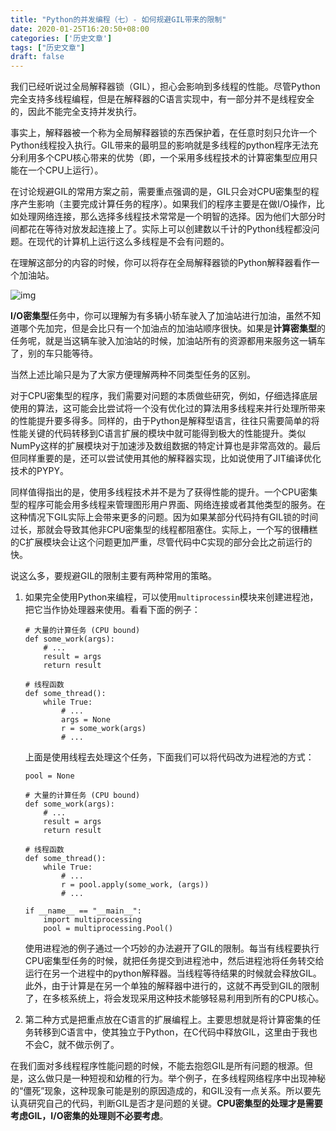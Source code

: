 ```yaml
---
title: "Python的并发编程（七）- 如何规避GIL带来的限制"
date: 2020-01-25T16:20:50+08:00
categories: ['历史文章']
tags: ["历史文章"]
draft: false
---
```


我们已经听说过全局解释器锁（GIL），担心会影响到多线程的性能。尽管Python完全支持多线程编程，但是在解释器的C语言实现中，有一部分并不是线程安全的，因此不能完全支持并发执行。

事实上，解释器被一个称为全局解释器锁的东西保护着，在任意时刻只允许一个Python线程投入执行。GIL带来的最明显的影响就是多线程的python程序无法充分利用多个CPU核心带来的优势（即，一个采用多线程技术的计算密集型应用只能在一个CPU上运行）。

在讨论规避GIL的常用方案之前，需要重点强调的是，GIL只会对CPU密集型的程序产生影响（主要完成计算任务的程序）。如果我们的程序主要是在做I/O操作，比如处理网络连接，那么选择多线程技术常常是一个明智的选择。因为他们大部分时间都花在等待对放发起连接上了。实际上可以创建数以千计的Python线程都没问题。在现代的计算机上运行这么多线程是不会有问题的。

在理解这部分的内容的时候，你可以将存在全局解释器锁的Python解释器看作一个加油站。

![img](https://i.loli.net/2019/05/14/5cda794e88ce223620.png)



**I/O密集型**任务中，你可以理解为有多辆小轿车驶入了加油站进行加油，虽然不知道哪个先加完，但是会比只有一个加油点的加油站顺序很快。如果是**计算密集型**的任务呢，就是当这辆车驶入加油站的时候，加油站所有的资源都用来服务这一辆车了，别的车只能等待。

当然上述比喻只是为了大家方便理解两种不同类型任务的区别。

对于CPU密集型的程序，我们需要对问题的本质做些研究，例如，仔细选择底层使用的算法，这可能会比尝试将一个没有优化过的算法用多线程来并行处理所带来的性能提升要多得多。同样的，由于Python是解释型语言，往往只需要简单的将性能关键的代码转移到C语言扩展的模块中就可能得到极大的性能提升。类似NumPy这样的扩展模块对于加速涉及数组数据的特定计算也是非常高效的。最后但同样重要的是，还可以尝试使用其他的解释器实现，比如说使用了JIT编译优化技术的PYPY。

同样值得指出的是，使用多线程技术并不是为了获得性能的提升。一个CPU密集型的程序可能会用多线程来管理图形用户界面、网络连接或者其他类型的服务。在这种情况下GIL实际上会带来更多的问题。因为如果某部分代码持有GIL锁的时间过长，那就会导致其他非CPU密集型的线程都阻塞住。实际上，一个写的很糟糕的C扩展模块会让这个问题更加严重，尽管代码中C实现的部分会比之前运行的快。

说这么多，要规避GIL的限制主要有两种常用的策略。

1. 如果完全使用Python来编程，可以使用`multiprocessin`模块来创建进程池，把它当作协处理器来使用。看看下面的例子：

   ```
   # 大量的计算任务 (CPU bound)
   def some_work(args):
       # ...
       result = args
       return result
   
   # 线程函数
   def some_thread():
       while True:
           # ...
           args = None
           r = some_work(args)
           # ...
   ```

   上面是使用线程去处理这个任务，下面我们可以将代码改为进程池的方式：

   ```
   pool = None
   
   # 大量的计算任务 (CPU bound)
   def some_work(args):
       # ...
       result = args
       return result
   
   # 线程函数
   def some_thread():
       while True:
           # ...
           r = pool.apply(some_work, (args))
           # ...
   
   if __name__ == "__main__":
       import multiprocessing
       pool = multiprocessing.Pool()
   ```

   使用进程池的例子通过一个巧妙的办法避开了GIL的限制。每当有线程要执行CPU密集型任务的时候，就把任务提交到进程池中，然后进程池将任务转交给运行在另一个进程中的python解释器。当线程等待结果的时候就会释放GIL。此外，由于计算是在另一个单独的解释器中进行的，这就不再受到GIL的限制了，在多核系统上，将会发现采用这种技术能够轻易利用到所有的CPU核心。

2. 第二种方式是把重点放在C语言的扩展编程上。主要思想就是将计算密集的任务转移到C语言中，使其独立于Python，在C代码中释放GIL，这里由于我也不会C，就不做示例了。

在我们面对多线程程序性能问题的时候，不能去抱怨GIL是所有问题的根源。但是，这么做只是一种短视和幼稚的行为。举个例子，在多线程网络程序中出现神秘的“僵死”现象，这种现象可能是别的原因造成的，和GIL没有一点关系。所以要先认真研究自己的代码，判断GIL是否才是问题的关键。**CPU密集型的处理才是需要考虑GIL，I/O密集的处理则不必要考虑**。

